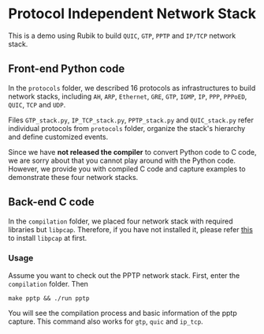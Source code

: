 Protocol Independent Network Stack
===
This is a demo using Rubik to build `QUIC`, `GTP`, `PPTP` and `IP/TCP` network stack.

Front-end Python code
---
In the `protocols` folder, we described 16 protocols as infrastructures to build network stacks, including `AH`, `ARP`, `Ethernet`,  `GRE`, `GTP`, `IGMP`, `IP`, `PPP`, `PPPoED`, `QUIC`, `TCP` and `UDP`.

Files `GTP_stack.py`, `IP_TCP_stack.py`, `PPTP_stack.py` and `QUIC_stack.py` refer individual protocols from `protocols` folder, organize the stack's hierarchy and define customized events.

Since we have **not released the compiler** to convert Python code to C code, we are sorry about that you cannot play around with the Python code. However, we provide you with compiled C code and capture examples to demonstrate these four network stacks.

Back-end C code
---
In the `compilation` folder, we placed four network stack with required libraries but `libpcap`. Therefore, if you have not installed it, please refer [this](https://www.tcpdump.org) to install `libpcap` at first.

### Usage
Assume you want to check out the PPTP network stack.
First, enter the `compilation` folder. Then
```Shell
make pptp && ./run pptp
```
You will see the compilation process and basic information of the pptp capture.
This command also works for `gtp`, `quic` and `ip_tcp`.
